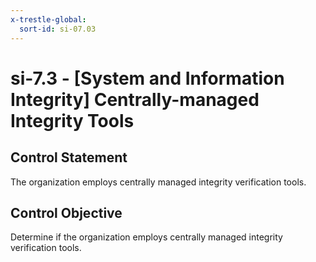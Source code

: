 ```yaml
---
x-trestle-global:
  sort-id: si-07.03
---
```


# si-7.3 - \[System and Information Integrity\] Centrally-managed Integrity Tools

## Control Statement

The organization employs centrally managed integrity verification tools.

## Control Objective

Determine if the organization employs centrally managed integrity verification tools.
